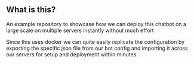 ## What is this?
An example repository to showcase how we can deploy this chatbot on a large scale on multiple servers instantly without much effort

Since this uses docker we can quite easily replicate the configuration by exporting the specific json file from our bot config and importing it across our servers for setup and deployment within minutes.
